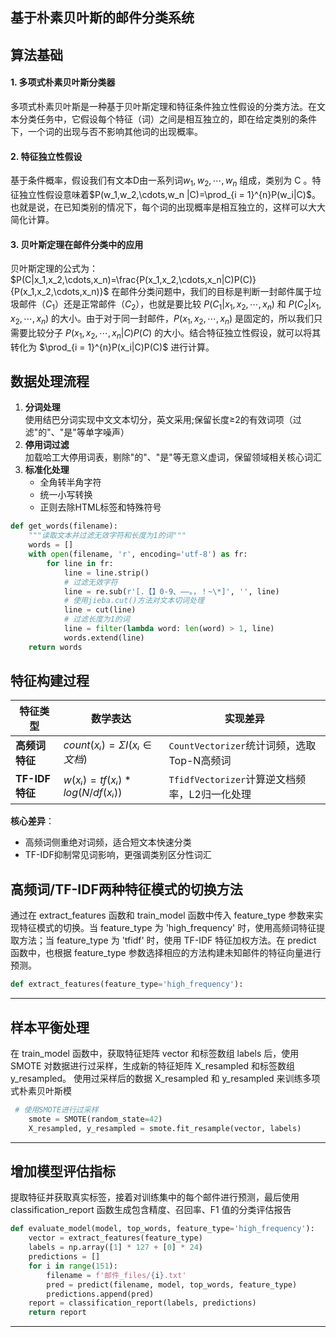 ## 基于朴素贝叶斯的邮件分类系统


## 算法基础
#### 1. 多项式朴素贝叶斯分类器
多项式朴素贝叶斯是一种基于贝叶斯定理和特征条件独立性假设的分类方法。在文本分类任务中，它假设每个特征（词）之间是相互独立的，即在给定类别的条件下，一个词的出现与否不影响其他词的出现概率。

#### 2. 特征独立性假设
基于条件概率，假设我们有文本D由一系列词$w_1,w_2,\cdots,w_n$ 组成，类别为 C 。特征独立性假设意味着$P(w_1,w_2,\cdots,w_n |C)=\prod_{i = 1}^{n}P(w_i|C)$。也就是说，在已知类别的情况下，每个词的出现概率是相互独立的，这样可以大大简化计算。

#### 3. 贝叶斯定理在邮件分类中的应用
贝叶斯定理的公式为：$P(C|x_1,x_2,\cdots,x_n)=\frac{P(x_1,x_2,\cdots,x_n|C)P(C)}{P(x_1,x_2,\cdots,x_n)}$
在邮件分类问题中，我们的目标是判断一封邮件属于垃圾邮件（$C_1$）还是正常邮件（$C_2$），也就是要比较 $P(C_1|x_1,x_2,\cdots,x_n)$ 和 $P(C_2|x_1,x_2,\cdots,x_n)$ 的大小。由于对于同一封邮件，$P(x_1,x_2,\cdots,x_n)$ 是固定的，所以我们只需要比较分子 $P(x_1,x_2,\cdots,x_n|C)P(C)$ 的大小。结合特征独立性假设，就可以将其转化为 $\prod_{i = 1}^{n}P(x_i|C)P(C)$ 进行计算。


## 数据处理流程
1. **分词处理**  
    使用结巴分词实现中文文本切分，英文采用;保留长度≥2的有效词项（过滤"的"、"是"等单字噪声）
2. **停用词过滤**  
   加载哈工大停用词表，剔除"的"、"是"等无意义虚词，保留领域相关核心词汇
3. **标准化处理**  
   - 全角转半角字符
   - 统一小写转换
   - 正则去除HTML标签和特殊符号

```python
def get_words(filename):
    """读取文本并过滤无效字符和长度为1的词"""
    words = []
    with open(filename, 'r', encoding='utf-8') as fr:
        for line in fr:
            line = line.strip()
            # 过滤无效字符
            line = re.sub(r'[.【】0-9、——。，！~\*]', '', line)
            # 使用jieba.cut()方法对文本切词处理
            line = cut(line)
            # 过滤长度为1的词
            line = filter(lambda word: len(word) > 1, line)
            words.extend(line)
    return words
```


## 特征构建过程
| 特征类型       | 数学表达                          | 实现差异                     |
|---------------|-------------------------------|------------------------------|
| **高频词特征** | $count(xᵢ)=ΣI(xᵢ∈文档)$         | `CountVectorizer`统计词频，选取Top-N高频词 |
|**TF-IDF特征** | $w(xᵢ)=tf(xᵢ)*log(N/df(xᵢ))$  | `TfidfVectorizer`计算逆文档频率，L2归一化处理|

**核心差异**：  
- 高频词侧重绝对词频，适合短文本快速分类
- TF-IDF抑制常见词影响，更强调类别区分性词汇

## 高频词/TF-IDF两种特征模式的切换方法
通过在 extract_features 函数和 train_model 函数中传入 feature_type 参数来实现特征模式的切换。当 feature_type 为 'high_frequency' 时，使用高频词特征提取方法；当 feature_type 为 'tfidf' 时，使用 TF-IDF 特征加权方法。在 predict 函数中，也根据 feature_type 参数选择相应的方法构建未知邮件的特征向量进行预测。

```python
def extract_features(feature_type='high_frequency'):
```
---


## 样本平衡处理
在 train_model 函数中，获取特征矩阵 vector 和标签数组 labels 后，使用 SMOTE 对数据进行过采样，生成新的特征矩阵 X_resampled 和标签数组 y_resampled。
使用过采样后的数据 X_resampled 和 y_resampled 来训练多项式朴素贝叶斯模
```python
 # 使用SMOTE进行过采样
    smote = SMOTE(random_state=42)
    X_resampled, y_resampled = smote.fit_resample(vector, labels)
```
---

## 增加模型评估指标
提取特征并获取真实标签，接着对训练集中的每个邮件进行预测，最后使用 classification_report 函数生成包含精度、召回率、F1 值的分类评估报告
```python
def evaluate_model(model, top_words, feature_type='high_frequency'):
    vector = extract_features(feature_type)
    labels = np.array([1] * 127 + [0] * 24)
    predictions = []
    for i in range(151):
        filename = f'邮件_files/{i}.txt'
        pred = predict(filename, model, top_words, feature_type)
        predictions.append(pred)
    report = classification_report(labels, predictions)
    return report
```
---